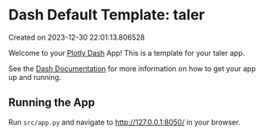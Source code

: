 # Dash Default Template: taler

Created on 2023-12-30 22:01:13.806528

Welcome to your [Plotly Dash](https://plotly.com/dash/) App! This is a template for your taler app.

See the [Dash Documentation](https://dash.plotly.com/introduction) for more information on how to get your app up and running.

## Running the App

Run `src/app.py` and navigate to http://127.0.0.1:8050/ in your browser.